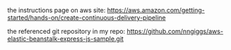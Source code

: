 the instructions page on aws site: https://aws.amazon.com/getting-started/hands-on/create-continuous-delivery-pipeline

the referenced git repository in my repo: https://github.com/nngiggs/aws-elastic-beanstalk-express-js-sample.git